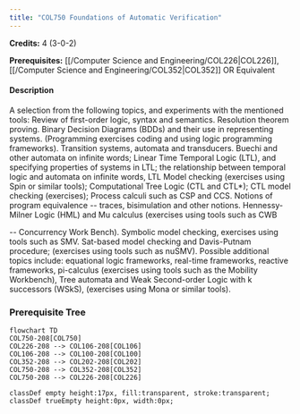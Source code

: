 ```yaml
---
title: "COL750 Foundations of Automatic Verification"
---
```

**Credits:** 4 (3-0-2)

**Prerequisites:** [[/Computer Science and Engineering/COL226|COL226]], [[/Computer Science and Engineering/COL352|COL352]] OR Equivalent

#### Description
A selection from the following topics, and experiments with the mentioned tools: Review of first-order logic, syntax and semantics. Resolution theorem proving. Binary Decision Diagrams (BDDs) and their use in representing systems. (Programming exercises coding and using logic programming frameworks). Transition systems, automata and transducers. Buechi and other automata on infinite words; Linear Time Temporal Logic (LTL), and specifying properties of systems in LTL; the relationship between temporal logic and automata on infinite words, LTL Model checking (exercises using Spin or similar tools); Computational Tree Logic (CTL and CTL*); CTL model checking (exercises); Process calculi such as CSP and CCS. Notions of program equivalence -- traces, bisimulation and other notions. Hennessy-Milner Logic (HML) and Mu calculus (exercises using tools such as CWB

-- Concurrency Work Bench). Symbolic model checking, exercises using tools such as SMV. Sat-based model checking and Davis-Putnam procedure; (exercises using tools such as nuSMV). Possible additional topics include: equational logic frameworks, real-time frameworks, reactive frameworks, pi-calculus (exercises using tools such as the Mobility Workbench), Tree automata and Weak Second-order Logic with k successors (WSkS), (exercises using Mona or similar tools).

### Prerequisite Tree

```mermaid
flowchart TD
COL750-208[COL750]
COL226-208 --> COL106-208[COL106]
COL106-208 --> COL100-208[COL100]
COL352-208 --> COL202-208[COL202]
COL750-208 --> COL352-208[COL352]
COL750-208 --> COL226-208[COL226]

classDef empty height:17px, fill:transparent, stroke:transparent;
classDef trueEmpty height:0px, width:0px;
```